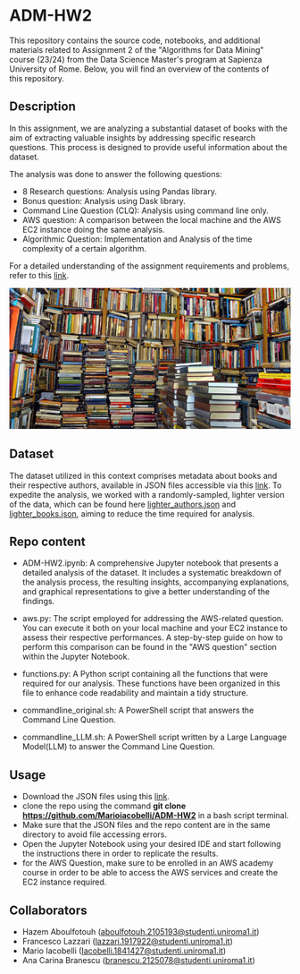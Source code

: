 # ADM-HW2
This repository contains the source code, notebooks, and additional materials related to Assignment 2 of the "Algorithms for Data Mining" course (23/24) from the Data Science Master's program at Sapienza University of Rome. Below, you will find an overview of the contents of this repository.



## Description
In this assignment, we are analyzing a substantial dataset of books with the aim of extracting valuable insights by addressing specific research questions. This process is designed to provide useful information about the dataset.

The analysis was done to answer the following questions:

  - 8 Research questions: Analysis using Pandas library.
  - Bonus question: Analysis using Dask library.
  - Command Line Question (CLQ): Analysis using command line only.
  - AWS question: A comparison between the local machine and the AWS EC2 instance doing the same analysis.
  - Algorithmic Question: Implementation and Analysis of the time complexity of a certain algorithm. 

For a detailed understanding of the assignment requirements and problems, refer to this [link](https://github.com/Sapienza-University-Rome/ADM/blob/master/2023/Homework_2/README.md).

![overflowing-bookcases](https://github.com/Sapienza-University-Rome/ADM/blob/master/2023/Homework_2/img/books_pict.jpg)

## Dataset
The dataset utilized in this context comprises metadata about books and their respective authors, available in JSON files accessible via this [link](https://www.kaggle.com/datasets/opalskies/large-books-metadata-dataset-50-mill-entries). To expedite the analysis, we worked with a randomly-sampled, lighter version of the data, which can be found here [lighter_authors.json](https://adm2023.s3.amazonaws.com/lighter_authors.json) and [lighter_books.json](https://adm2023.s3.amazonaws.com/lighter_books.json), aiming to reduce the time required for analysis.

## Repo content
- ADM-HW2.ipynb: A comprehensive Jupyter notebook that presents a detailed analysis of the dataset. It includes a systematic breakdown of the analysis process, the resulting insights, accompanying explanations, and graphical representations to give a better understanding of the findings.
  
- aws.py: The script employed for addressing the AWS-related question. You can execute it both on your local machine and your EC2 instance to assess their respective performances. A step-by-step guide on how to perform this comparison can be found in the "AWS question" section within the Jupyter Notebook.

- functions.py: A Python script containing all the functions that were required for our analysis. These functions have been organized in this file to enhance code readability and maintain a tidy structure.

- commandline_original.sh: A PowerShell script that answers the Command Line Question.

- commandline_LLM.sh: A PowerShell script written by a Large Language Model(LLM) to answer the Command Line Question.

## Usage
- Download the JSON files using this [link](https://www.kaggle.com/datasets/opalskies/large-books-metadata-dataset-50-mill-entries).
- clone the repo using the command **git clone https://github.com/Marioiacobelli/ADM-HW2** in a bash script terminal.
- Make sure that the JSON files and the repo content are in the same directory to avoid file accessing errors.
- Open the Jupyter Notebook using your desired IDE and start following the instructions there in order to replicate the results.
- for the AWS Question, make sure to be enrolled in an AWS academy course in order to be able to access the AWS services and create the EC2 instance required. 

## Collaborators
- Hazem Aboulfotouh (aboulfotouh.2105193@studenti.uniroma1.it)
- Francesco Lazzari (lazzari.1917922@studenti.uniroma1.it)
- Mario Iacobelli (Iacobelli.1841427@studenti.uniroma1.it)
- Ana Carina Branescu (branescu.2125078@studenti.uniroma1.it)


